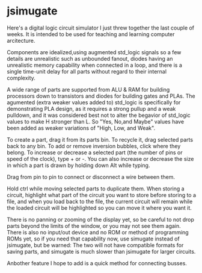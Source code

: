 # jsimugate

Here's a digital logic circuit simulator I just threw together the last couple of weeks. 
It is intended to be used for teaching and learning computer arcitecture.

Components are idealized,using augmented std_logic signals so a few details are unrealistic
such as unbounded fanout, diodes having an unrealistic memory capability when connected in a loop, and there is
a single time-unit delay for all parts without regard to their internal complexity. 

A wide range of parts are supported from ALU & RAM for building processors down to transistors and diodes for building gates and PLAs.
The agumented (extra weaker values added to) std_logic is specifically for demonstrating PLA design, as it requires a strong pullup 
and a weak pulldown, and it was considered best not to alter the begavior of std_logic values to make H stronger than L. 
So "Yes, No,and Maybe" values have been added as weaker variations of  "High, Low, and Weak".

To create a part, drag it from its parts bin. To recycle it, drag selected parts back to any bin. To add or remove inversion bubbles,
click where they belong. To increase or decrease a selected part (the number of pins or speed of the clock), type + or -. 
You can also increase or decrease the size in which a part is drawn by holding down Alt while typing.

Drag from pin to pin to connect or disconnect a wire between them. 

Hold ctrl while moving selected parts to duplicate them. When storing a circuit, highlight what part of the circuit you want to store
before storing to a file, and when you load back to the file, the current circuit will remain while the loaded circuit will be highlighted
so you can move it where you want it. 

There is no panning or zooming of the display yet, so be careful to not drop parts beyond the limits of the window, 
or you may not see them again. There is also no input/out device and no ROM or method of programming ROMs yet, so if you need that
capability now, use simugate instead of jsimugate, but be warned: The two will not have compatible formats for saving parts, and 
simugate is much slower than jsimugate for larger circuits. 

Anbother feature I hope to add is a quick method for connecting busses. 
